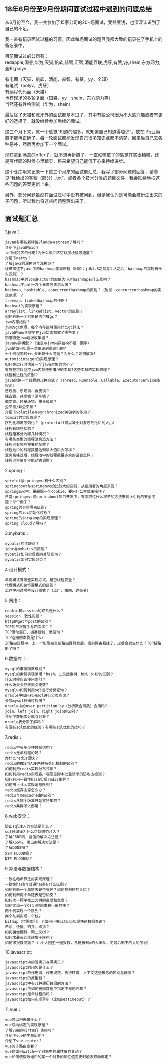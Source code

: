 ## 18年6月份至9月份期间面试过程中遇到的问题总结
从6月份至今，我一共参加了15家公司的20+场面试，受益匪浅，也深深认识到了自己的不足。<br>

我一直有记录面试过程的习惯，因此每场面试的题目我都大致的记录在了手机上的备忘录中。<br>

目前面试过的公司有：<br>
redapple,国睿,华为,天猫,帆软,赫智,汇智,清能互联,虎牙,有赞,yy,shein,东方网力,全知,polyv <br>

有电面（天猫，帆软，清能，赫智，有赞，yy，全知）<br>
有笔试（polyv，虎牙）<br>
有远程代码面（天猫）<br>
也有现场的多轮复面（国睿，yy，shein，东方网力等）<br>
当然还有性格测试（华为，shein）<br>

最后除了天猫和虎牙外的面试都基本过了，其中有些公司因为不太感兴趣或者有更好的选择了，就没继续参加后续的面试。<br>

这三个月下来，就一个感觉“知道的越多，就知道自己知道得越少”。放在it行业简直不能再正确了，每一轮面试都能发现自己很多知识点都不清楚，回来后自己去各种恶补，然后再参加下一个面试。<br>

现在拿到满意的offer了，就不想再折腾了，一直动嘴皮子的感觉其实很糟糕，还是写代码的时候心里踏实，将来希望自己能沉下心来持续进步。<br>

这个仓库用来记录一下这三个月来的面试题汇总，我写了部分问题的回答，请参见“我给出的答案（部分）.txt”，或者各个技术分类的题目文件，我会陆续地把这些问题的答案更新上来。<br>

另外，部分问题虽然在面试过程中没有被问到，但是我认为是可能会被衍生出来的子问题，所以我也将这些问题整理出来了。

## 面试题汇总
1.java：
```
java8有哪些新特性?lamda与stream了解吗？
介绍下java的nio？
io中缓冲区的作用?为什么缓冲区可以加块读取速度？
介绍下netty？
了解java的深拷贝与浅拷贝？
详细描述下java中的hashmap实现原理（附加：jdk1.8之前与1.8之后，hashmap的实现有什么区别）？
hashmap中的loadFactor的取值大小对hashmap有什么影响？
hashmap中put一万个元素应该怎么做？
hashmap、hashtable、concurrenthashmap的区别？（附加：concurrenthashmap的实现原理）？
treemap、linkedhashmap的作用？
hashset的实现原理？
arraylist、linkedlist、vector的区别？
如何判断一个对象是否可被gc？
jvm内存结构？
jvm的gc原理，每个内存区域使用什么gc算法？
java的new关键字在jvm层面都做了哪些事？
知道哪些jvm垃圾收集器？
java内存模型？（注意与jvm内存结构不是一回事）
jvm是如何实现一次编译到处运行的?
十个线程同时++i会出现什么问题？为什么？如何解决?
automicinteger的实现原理？
如何在运行时估算一个java对象的大小？
有哪些可以监控jvm内存使用情况的工具?这些工具的实现原理？
线程和进程的区别？
java创建一个线程的几种方式？（Thread、Runnable、Callable、ExecutorService线程池）
悲观锁、乐观锁、自旋锁？
独占锁、共享锁？读写锁？
偏向锁、轻量级锁、重量级锁？
公平锁/非公平锁？
介绍下volatile与synchronized关键字的作用？
tomcat的实现原理？
序列化和反序列化？（protostuff可以减小对象序列化后的大小）
线程有哪些状态？
线程阻塞分为哪几种情况？
有哪些类型的线程池构造方法？
线程池有哪些重要的配置？
线程池中的线程数量达到最大值后会怎样？
业务高峰过后，线程池中的线程数量多余的话会怎样？
线程池容量能不能动态调整？
```
2.spring：
```
servlet与springmvc有什么区别？
springboot与springmvc的比较大的区别，从使用者的角度来说？
springmvc中，要删除一个cookie，要用什么方式来操作？
日常springmvc或springboot项目开发中，有采取过什么样子的方法来防止引起的安全问题？举个例子？
spring的事务隔离级别?
spring的ioc初始化过程？
spring的ioc与aop的实现原理？
spring cloud了解吗？
```

3.mybatis：
```
mybatis的优缺点？
jdbc与mybatis的区别？
mybatis如何实现表间关联查询？
mybatis如何实现分页？
```

4.设计模式：
```
单例模式有哪些实现方式，是否线程安全？
代理模式和装饰器模式的区别？
工作中用过哪些设计模式？（工厂、策略、建造者）
```

5.网络：
```
cookie和session的联系是什么？
session一致性问题？
http的get与post的区别？
TCP的三次握手与四次挥手？
TCP滑动窗口、拥塞控制、慢启动？
TCP连接的本质是什么?
IP路由过程中，上一个包刚被当前路由器转发后，当前路由器挂了，之后会发生什么？TCP链路断了吗？
```

6.数据库：
```
mysql的事务隔离级别？
mysql的索引实现原理？hash，二叉搜索树，b树，b+树的区别？
什么时候应该使用索引？
什么场景会导致索引无效?
mysql中如何利用sql进行分页查询？
oracle中如何利用sql进行分页查询？
会写mysql存储过程吗？
oracle中的over partition by（分析聚合函数）会用吗?
join、left join、right join的区别？
介绍下数据库分库与分表？
oracle表分区了解吗？
有没有sql优化的经验？有哪些sql优化的技巧？
```

7.redis：
```
redis中有多少种数据结构？
redis是单线程的吗？
为什么redis很快？
redis的RDB与AOF两种持久化机制的区别？
如何利用redis实现分布式锁？
如何利用redis实现客户端恶意脚本批量请求的防攻击检测？
如何利用一致性hash实现redis集群？
如何用redis实现消息队列？
redis缓存击穿怎么办？
redis与memcached的区别？
redis从哪个版本开始支持集群？
redis集群怎么部署？
```

8.web安全：
```
防止sql注入的方法是什么？
sql预编译为什么可以防范注入？
了解CSRF吗，常见的解决方法是？
了解XSS吗，常见的解决方法是？
了解DDOS吗？
SYN FLOOD呢？
NTP FLOOD呢？
```

9.算法与数据结构：
```
一致性哈希算法的实现原理？
一致性hash与普通hash有什么区别？
如何判断一个单链表是否有环？如何找到环的入口？
如何判断两个单链表是否相交？
如何求一颗平衡二叉树的高度和宽度？
如何实现一个O(1)时间求最小值的栈？
两个栈实现一个队列？
两个队列实现一个栈?
bitmap（位图索引）？如何利用bitmap实现快速数据查询？
希尔、快排、归并、堆排？
如何镜像翻转一颗二叉树？
如何求最长连续递增子序列？
如何求报数问题？（n个人围坐一圈报数，凡是报到m的人出队，问最后剩下的人的序号）
```

10.javascript:
```
javascript中的浅拷贝与深拷贝？
javascript的闭包是什么？
javascript的作用域、作用域链、执行环境、上下文这些概念的区别与联系？
javascript的原型链？
javascript中有几种遍历数组的方法？
javascript中如何删除数组中指定下标的元素？
javascript是单线程的吗？
javascript如何实现异步（比如setTimeout）？
```

11.vue：
```
vue可以用来做什么？
vue双向绑定的实现原理？
了解vue的virtual dom吗？
介绍下vue的生命周期？
介绍下vue-router？
vue的子路由嵌套？
vue的如何watch一个对象中的属性值的变动？
vue如何使得数组中的某一个对象的属性值变更时触发双向绑定？
```
